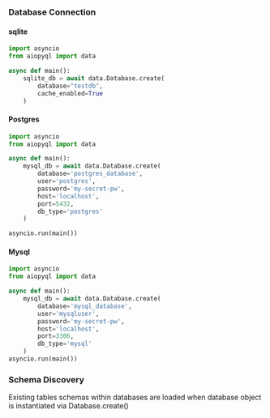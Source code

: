 #

### Database Connection

#### sqlite

```python
import asyncio
from aiopyql import data

async def main():
    sqlite_db = await data.Database.create(
        database="testdb",
        cache_enabled=True
    )
```

#### Postgres

```python
import asyncio
from aiopyql import data

async def main():
    mysql_db = await data.Database.create(
        database='postgres_database',
        user='postgres',
        password='my-secret-pw',
        host='localhost',
        port=5432,
        db_type='postgres'
    )

asyncio.run(main())
```
#### Mysql

```python
import asyncio
from aiopyql import data

async def main():
    mysql_db = await data.Database.create(
        database='mysql_database',
        user='mysqluser',
        password='my-secret-pw',
        host='localhost',
        port=3306,
        db_type='mysql'
    )
asyncio.run(main())
```
### Schema Discovery
Existing tables schemas within databases are loaded when database object is instantiated via Database.create()